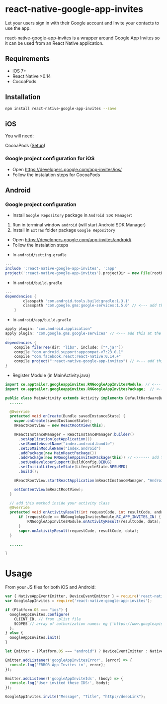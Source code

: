 # react-native-google-app-invites
Let your users sign in with their Google account and Invite your
contacts to use the app.

react-native-google-app-invites is a wrapper around Google App Invites so it can be used from an React Native application.

## Requirements

- iOS 7+
- React Native >0.14
- CocoaPods

## Installation

```bash
npm install react-native-google-app-invites --save
```

## iOS

You will need:

CocoaPods ([Setup](https://guides.cocoapods.org/using/getting-started.html#installation))

### Google project configuration for iOS

- Open https://developers.google.com/app-invites/ios/
- Follow the instalation steps for CocoaPods

## Android

### Google project configuration

- Install `Google Repository` package in `Android SDK Manager`:
1) Run in terminal window `android` (will start Android SDK Manager)
2) Install in `Extras` folder package `Google Repository`

- Open https://developers.google.com/app-invites/android/
- Follow the instalation steps

* In `android/setting.gradle`

```gradle
...
include ':react-native-google-app-invites', ':app'
project(':react-native-google-app-invites').projectDir = new File(rootProject.projectDir, '../node_modules/react-native-google-app-invites/android')
```

* In `android/build.gradle`

```gradle
...
dependencies {
        classpath 'com.android.tools.build:gradle:1.3.1'
        classpath 'com.google.gms:google-services:1.5.0' // <--- add this
    }
```

* In `android/app/build.gradle`

```gradle
apply plugin: "com.android.application"
apply plugin: 'com.google.gms.google-services' // <--- add this at the TOP
...
dependencies {
    compile fileTree(dir: "libs", include: ["*.jar"])
    compile "com.android.support:appcompat-v7:23.0.1"
    compile "com.facebook.react:react-native:0.14.+"
    compile project(":react-native-google-app-invites") // <--- add this
}
```

* Register Module (in MainActivity.java)

```java
import co.apptailor.googleappinvites.RNGoogleAppInvitesModule; // <--- import
import co.apptailor.googleappinvites.RNGoogleAppInvitesPackage;  // <--- import

public class MainActivity extends Activity implements DefaultHardwareBackBtnHandler {
  ......

  @Override
  protected void onCreate(Bundle savedInstanceState) {
    super.onCreate(savedInstanceState);
    mReactRootView = new ReactRootView(this);

    mReactInstanceManager = ReactInstanceManager.builder()
      .setApplication(getApplication())
      .setBundleAssetName("index.android.bundle")
      .setJSMainModuleName("index.android")
      .addPackage(new MainReactPackage())
      .addPackage(new RNGoogleAppInvitesPackage(this)) // <------ add this line to yout MainActivity class
      .setUseDeveloperSupport(BuildConfig.DEBUG)
      .setInitialLifecycleState(LifecycleState.RESUMED)
      .build();

    mReactRootView.startReactApplication(mReactInstanceManager, "AndroidRNSample", null);

    setContentView(mReactRootView);
  }

  // add this method inside your activity class
  @Override
  protected void onActivityResult(int requestCode, int resultCode, android.content.Intent data) {
      if (requestCode == RNGoogleAppInvitesModule.RC_APP_INVITES_IN) {
          RNGoogleAppInvitesModule.onActivityResult(resultCode, data);
      }
      super.onActivityResult(requestCode, resultCode, data);
  }

  ......

}
```


# Usage

From your JS files for both iOS and Android:

```js
var { NativeAppEventEmitter, DeviceEventEmitter } = require('react-native');
var GoogleAppInvites = require('react-native-google-app-invites');

if (Platform.OS === "ios") {
  GoogleAppInvites.configure(
    CLIENT_ID, // from .plist file
    SCOPES // array of authorization names: eg ['https://www.googleapis.com/auth/plus.login']
  );
} else {
  GoogleAppInvites.init()
}

let Emitter = (Platform.OS === "android") ? DeviceEventEmitter : NativeAppEventEmitter;

Emitter.addListener('googleAppInvitesError', (error) => {
  console.log('ERROR App Invites in', error);
});

Emitter.addListener('googleAppInviteIds', (body) => {
  console.log('User invited these IDS:', body);
});

GoogleAppInvites.invite("Message", "Title", "http://deepLink");
```


